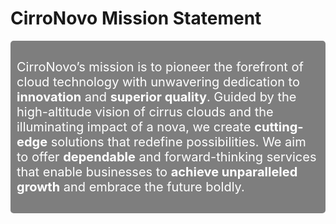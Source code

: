# CirroNovo Mission Statement
<div style="background-color: rgba(0,0,0,.5); color: #fff; padding: 10px 10px 10px 10px; border-radius: 5px; font-size: 20px">

CirroNovo’s mission is to pioneer the forefront of cloud technology with unwavering dedication to **innovation** and **superior quality**. Guided by the high-altitude vision of cirrus clouds and the illuminating impact of a nova, we create **cutting-edge** solutions that redefine possibilities. We aim to offer **dependable** and forward-thinking services that enable businesses to **achieve unparalleled growth** and embrace the future boldly.
